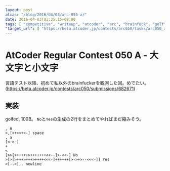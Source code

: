 ```yaml
---
layout: post
alias: "/blog/2016/04/03/arc-050-a/"
date: 2016-04-03T03:35:15+09:00
tags: [ "competitive", "writeup", "atcoder", "arc", "brainfuck", "golf" ]
"target_url": [ "https://beta.atcoder.jp/contests/arc050/tasks/arc050_a" ]
---
```


# AtCoder Regular Contest 050 A - 大文字と小文字

言語テスト以降、初めて私以外のbrainfuckerを観測した回。めでたい。(<https://beta.atcoder.jp/contests/arc050/submissions/682671>)

## 実装

golfed, 100B。
`No`と`Yes`の生成の2行をまとめてやればまだ縮みそう。

``` brainfuck
, A
>,[<+>>+<-] space
, a
[<->-]
+
<
[>>[>+++++>+++++++<<--]>-<<-] No
>[>[>+++>+++>++++<<<-]++++++[>->+>--<<<-]] Yes
>[-.>],. newline
```
